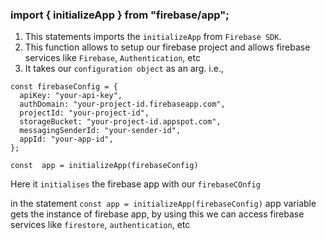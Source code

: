 ### import { initializeApp } from "firebase/app";
1. This statements imports the `initializeApp` from  `Firebase SDK`.
2. This function allows to setup our firebase project and allows firebase services like `Firebase`, `Authentication`, etc
3. It takes our `configuration object` as an arg. i.e.,
```JS
const firebaseConfig = {
  apiKey: "your-api-key",
  authDomain: "your-project-id.firebaseapp.com",
  projectId: "your-project-id",
  storageBucket: "your-project-id.appspot.com",
  messagingSenderId: "your-sender-id",
  appId: "your-app-id",
};

```
```JS
const  app = initializeApp(firebaseConfig)
```
Here it `initialises` the firebase app with our `firebaseCOnfig`

in the statement `const app = initializeApp(firebaseConfig)` app variable gets the instance of firebase app, by using this we can access firebase services like `firestore`, `authentication`, etc